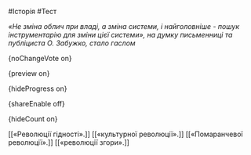 #Історія #Тест

*«Не зміна облич при владі, а зміна системи, і найголовніше - пошук інструментарію для зміни цієї системи», на думку письменниці та публіциста О. Забужко, стало гаслом*

{noChangeVote on}

{preview on}

{hideProgress on}

{shareEnable off}

{hideCount on}

[[«Революції гідності».]]
[[«культурної революції».]]
[[«Помаранчевої революції».]]
[[«революції згори».]]
